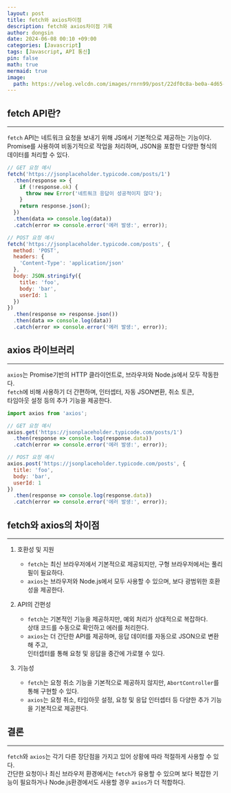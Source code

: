 ```yaml
---
layout: post
title: fetch와 axios차이점
description: fetch와 axios차이점 기록
author: dongsin
date: 2024-06-08 00:10 +09:00
categories: [Javascript]
tags: [Javascript, API 통신]
pin: false
math: true
mermaid: true
image:
  path: https://velog.velcdn.com/images/rnrn99/post/22df0c8a-be0a-4d65-a0f8-5d9eb14e841d/image.png
---
```


## fetch API란?
---
`fetch` API는 네트워크 요청을 보내기 위해 JS에서 기본적으로 제공하는 기능이다. <br />
Promise를 사용하여 비동기적으로 작업을 처리하며, JSON을 포함한 다양한 형식의 데이터를 처리할 수 있다.<br />

```jsx
// GET 요청 예시
fetch('https://jsonplaceholder.typicode.com/posts/1')
  .then(response => {
    if (!response.ok) {
      throw new Error('네트워크 응답이 성공적이지 않다');
    }
    return response.json();
  })
  .then(data => console.log(data))
  .catch(error => console.error('에러 발생:', error));

// POST 요청 예시
fetch('https://jsonplaceholder.typicode.com/posts', {
  method: 'POST',
  headers: {
    'Content-Type': 'application/json'
  },
  body: JSON.stringify({
    title: 'foo',
    body: 'bar',
    userId: 1
  })
})
  .then(response => response.json())
  .then(data => console.log(data))
  .catch(error => console.error('에러 발생:', error));

```

## axios 라이브러리
---
`axios`는 Promise기반의 HTTP 클라이언트로, 브라우저와 Node.js에서 모두 작동한다. <br />
`fetch`에 비해 사용하기 더 간편하며, 인터셉터, 자동 JSON변환, 취소 토큰,<br />
타임아웃 설정 등의 추가 기능을 제공한다.

```jsx
import axios from 'axios';

// GET 요청 예시
axios.get('https://jsonplaceholder.typicode.com/posts/1')
  .then(response => console.log(response.data))
  .catch(error => console.error('에러 발생:', error));

// POST 요청 예시
axios.post('https://jsonplaceholder.typicode.com/posts', {
  title: 'foo',
  body: 'bar',
  userId: 1
})
  .then(response => console.log(response.data))
  .catch(error => console.error('에러 발생:', error));
```

## fetch와 axios의 차이점
---

1. 호환성 및 지원
    * `fetch`는 최신 브라우저에서 기본적으로 제공되지만, 구형 브라우저에서는 풀리필이 필요하다.
    * `axios`는 브라우저와 Node.js에서 모두 사용할 수 있으며, 보다 광범위한 호환성을 제공한다.

2. API의 간편성
    * `fetch`는 기본적인 기능을 제공하지만, 예외 처리가 상대적으로 복잡하다. <br />
     상태 코드를 수동으로 확인하고 에러를 처리한다.
    * `axios`는 더 간단한 API를 제공하며, 응답 데이터를 자동으로 JSON으로 변환해 주고, <br />
    인터셉터를 통해 요청 및 응답을 중간에 가로챌 수 있다.

3. 기능성
    * `fetch`는 요청 취소 기능을 기본적으로 제공하지 않지만, `AbortController`를 통해 구현할 수 있다.
    * `axios`는 요청 취소, 타임아웃 설정, 요청 및 응답 인터셉터 등 다양한 추가 기능을 기본적으로 제공한다.


## 결론
---
`fetch`와 `axios`는 각기 다른 장단점을 가지고 있어 상황에 따라 적절하게 사용할 수 있다.<br />
간단한 요청이나 최신 브라우저 환경에서는 `fetch`가 유용할 수 있으며 보다 복잡한 기능이 필요하거나
Node.js환경에서도 사용할 경우 `axios`가 더 적합하다.


